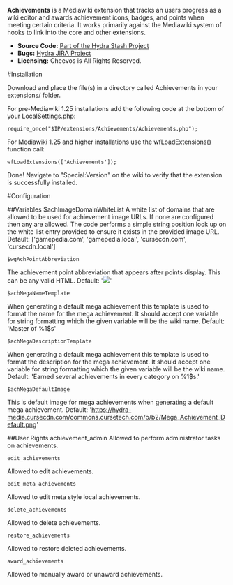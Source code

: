 **Achievements** is a Mediawiki extension that tracks an users progress as a wiki editor and awards achievement icons, badges, and points when meeting certain criteria.  It works primarily against the Mediawiki system of hooks to link into the core and other extensions.

* **Source Code:** [Part of the Hydra Stash Project](https://stash.curse.us/projects/HAIL/repos/hydra/browse)
* **Bugs:** [Hydra JIRA Project](https://jira.curse.us/browse/HYD/)
* **Licensing:** Cheevos is All Rights Reserved.


#Installation

Download and place the file(s) in a directory called Achievements in your extensions/ folder.

For pre-Mediawiki 1.25 installations add the following code at the bottom of your LocalSettings.php:

	require_once("$IP/extensions/Achievements/Achievements.php");

For Mediawiki 1.25 and higher installations use the wfLoadExtensions() function call:

	wfLoadExtensions(['Achievements']);

Done! Navigate to "Special:Version" on the wiki to verify that the extension is successfully installed.


#Configuration

##Variables
	$achImageDomainWhiteList
A white list of domains that are allowed to be used for achievement image URLs.  If none are configured then any are allowed.  The code performs a simple string position look up on the white list entry provided to ensure it exists in the provided image URL.
Default:
	['gamepedia.com', 'gamepedia.local', 'cursecdn.com', 'cursecdn.local']

	$wgAchPointAbbreviation
The achievement point abbreviation that appears after points display.  This can be any valid HTML.
Default:
	'<img src="/extensions/WikiPoints/images/gp30.png"/>'

	$achMegaNameTemplate
When generating a default mega achievement this template is used to format the name for the mega achievement.  It should accept one variable for string formatting which the given variable will be the wiki name.
Default:
	'Master of %1$s'

	$achMegaDescriptionTemplate
When generating a default mega achievement this template is used to format the description for the mega achievement.  It should accept one variable for string formatting which the given variable will be the wiki name.
Default:
	'Earned several achievements in every category on %1$s.'

	$achMegaDefaultImage
This is default image for mega achievements when generating a default mega achievement.
Default:
	'https://hydra-media.cursecdn.com/commons.cursetech.com/b/b2/Mega_Achievement_Default.png'

##User Rights
	achievement_admin
Allowed to perform administrator tasks on achievements.

	edit_achievements
Allowed to edit achievements.

	edit_meta_achievements
Allowed to edit meta style local achievements.

	delete_achievements
Allowed to delete achievements.

	restore_achievements
Allowed to restore deleted achievements.

	award_achievements
Allowed to manually award or unaward achievements.